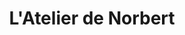 ---
title: "L'Atelier de Norbert"
url: /paray-le-monial/latelier-de-norbert/
shop: réparation de voitures
---